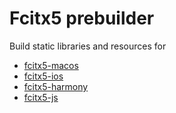 # Fcitx5 prebuilder

Build static libraries and resources for
* [fcitx5-macos](https://github.com/fcitx-contrib/fcitx5-macos)
* [fcitx5-ios](https://github.com/fcitx-contrib/fcitx5-ios)
* [fcitx5-harmony](https://github.com/fcitx-contrib/fcitx5-harmony)
* [fcitx5-js](https://github.com/fcitx-contrib/fcitx5-js)
